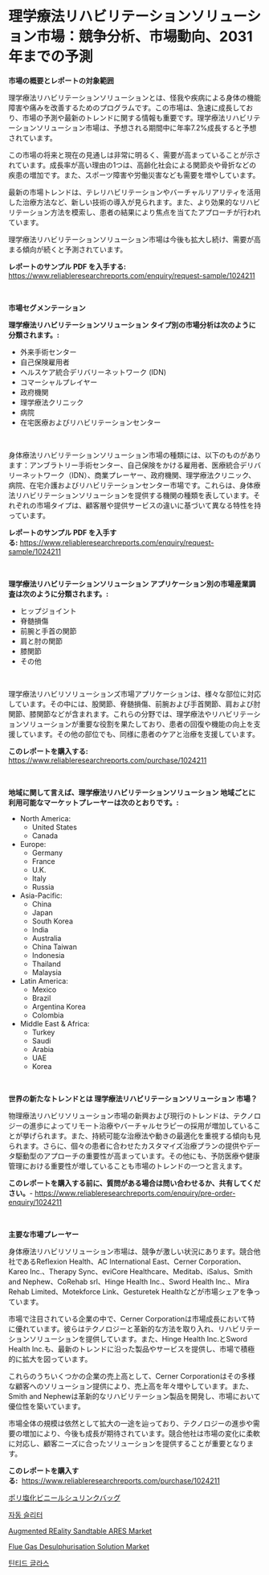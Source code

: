 <p><h1>理学療法リハビリテーションソリューション市場：競争分析、市場動向、2031年までの予測</h1></p><p><strong>市場の概要とレポートの対象範囲</strong></p>
<p><p>理学療法リハビリテーションソリューションとは、怪我や疾病による身体の機能障害や痛みを改善するためのプログラムです。この市場は、急速に成長しており、市場の予測や最新のトレンドに関する情報も重要です。理学療法リハビリテーションソリューション市場は、予想される期間中に年率7.2%成長すると予想されています。</p><p>この市場の将来と現在の見通しは非常に明るく、需要が高まっていることが示されています。成長率が高い理由の1つは、高齢化社会による関節炎や骨折などの疾患の増加です。また、スポーツ障害や労働災害なども需要を増やしています。</p><p>最新の市場トレンドは、テレリハビリテーションやバーチャルリアリティを活用した治療方法など、新しい技術の導入が見られます。また、より効果的なリハビリテーション方法を模索し、患者の結果により焦点を当てたアプローチが行われています。</p><p>理学療法リハビリテーションソリューション市場は今後も拡大し続け、需要が高まる傾向が続くと予測されています。</p></p>
<p><strong>レポートのサンプル PDF を入手する:</strong> <a href="https://www.reliableresearchreports.com/enquiry/request-sample/1024211">https://www.reliableresearchreports.com/enquiry/request-sample/1024211</a></p>
<p>&nbsp;</p>
<p><strong>市場セグメンテーション</strong></p>
<p><strong>理学療法リハビリテーションソリューション タイプ別の市場分析は次のように分類されます。:</strong></p>
<p><ul><li>外来手術センター</li><li>自己保険雇用者</li><li>ヘルスケア統合デリバリーネットワーク (IDN)</li><li>コマーシャルプレイヤー</li><li>政府機関</li><li>理学療法クリニック</li><li>病院</li><li>在宅医療およびリハビリテーションセンター</li></ul></p>
<p>&nbsp;</p>
<p><p>身体療法リハビリテーションソリューション市場の種類には、以下のものがあります：アンブラトリー手術センター、自己保険をかける雇用者、医療統合デリバリーネットワーク（IDN）、商業プレーヤー、政府機関、理学療法クリニック、病院、在宅介護およびリハビリテーションセンター市場です。これらは、身体療法リハビリテーションソリューションを提供する機関の種類を表しています。それぞれの市場タイプは、顧客層や提供サービスの違いに基づいて異なる特性を持っています。</p></p>
<p><strong>レポートのサンプル PDF を入手する:</strong>&nbsp;<a href="https://www.reliableresearchreports.com/enquiry/request-sample/1024211">https://www.reliableresearchreports.com/enquiry/request-sample/1024211</a></p>
<p>&nbsp;</p>
<p><strong> 理学療法リハビリテーションソリューション アプリケーション別の市場産業調査は次のように分類されます。:</strong></p>
<p><ul><li>ヒップジョイント</li><li>脊髄損傷</li><li>前腕と手首の関節</li><li>肩と肘の関節</li><li>膝関節</li><li>その他</li></ul></p>
<p>&nbsp;</p>
<p><p>理学療法リハビリソリューションズ市場アプリケーションは、様々な部位に対応しています。その中には、股関節、脊髄損傷、前腕および手首関節、肩および肘関節、膝関節などが含まれます。これらの分野では、理学療法やリハビリテーションソリューションが重要な役割を果たしており、患者の回復や機能の向上を支援しています。その他の部位でも、同様に患者のケアと治療を支援しています。</p></p>
<p><strong>このレポートを購入する:</strong>&nbsp; <a href="https://www.reliableresearchreports.com/purchase/1024211">https://www.reliableresearchreports.com/purchase/1024211</a></p>
<p>&nbsp;</p>
<p><strong>地域に関して言えば、理学療法リハビリテーションソリューション 地域ごとに利用可能なマーケットプレーヤーは次のとおりです。:</strong></p>
<p><ul>
    <li>
        North America:
        <ul>
            <li>United States</li>
            <li>Canada</li>
        </ul>
    </li>
    <li>
        Europe:
        <ul>
            <li>Germany</li>
            <li>France</li>
            <li>U.K.</li>
            <li>Italy</li>
            <li>Russia</li>
        </ul>
    </li>
    <li>
        Asia-Pacific:
        <ul>
            <li>China</li>
            <li>Japan</li>
            <li>South Korea</li>
            <li>India</li>
            <li>Australia</li>
            <li>China Taiwan</li>
            <li>Indonesia</li>
            <li>Thailand</li>
            <li>Malaysia</li>
        </ul>
    </li>
    <li>
        Latin America:
        <ul>
            <li>Mexico</li>
            <li>Brazil</li>
            <li>Argentina Korea</li>
            <li>Colombia</li>
        </ul>
    </li>
    <li>
        Middle East & Africa:
        <ul>
            <li>Turkey</li>
            <li>Saudi</li>
            <li>Arabia</li>
            <li>UAE</li>
            <li>Korea</li>
        </ul>
    </li>
    </ul></p>
<p>&nbsp;</p>
<p><strong>世界の新たなトレンドとは 理学療法リハビリテーションソリューション 市場？</strong></p>
<p><p>物理療法リハビリソリューション市場の新興および現行のトレンドは、テクノロジーの進歩によってリモート治療やバーチャルセラピーの採用が増加していることが挙げられます。また、持続可能な治療法や動きの最適化を重視する傾向も見られます。さらに、個々の患者に合わせたカスタマイズ治療プランの提供やデータ駆動型のアプローチの重要性が高まっています。その他にも、予防医療や健康管理における重要性が増していることも市場のトレンドの一つと言えます。</p></p>
<p><strong>このレポートを購入する前に、質問がある場合は問い合わせるか、共有してください。</strong>- <a href="https://www.reliableresearchreports.com/enquiry/pre-order-enquiry/1024211">https://www.reliableresearchreports.com/enquiry/pre-order-enquiry/1024211</a></p>
<p>&nbsp;</p>
<p><strong>主要な市場プレーヤー</strong></p>
<p><p>身体療法リハビリソリューション市場は、競争が激しい状況にあります。競合他社であるReflexion Health、AC International East、Cerner Corporation、Kareo Inc.、Therapy Sync、eviCore Healthcare、Meditab、iSalus、Smith and Nephew、CoRehab srl、Hinge Health Inc.、Sword Health Inc.、Mira Rehab Limited、Motekforce Link、Gesturetek Healthなどが市場シェアを争っています。</p><p>市場で注目されている企業の中で、Cerner Corporationは市場成長において特に優れています。彼らはテクノロジーと革新的な方法を取り入れ、リハビリテーションソリューションを提供しています。また、Hinge Health Inc.とSword Health Inc.も、最新のトレンドに沿った製品やサービスを提供し、市場で積極的に拡大を図っています。</p><p>これらのうちいくつかの企業の売上高として、Cerner Corporationはその多様な顧客へのソリューション提供により、売上高を年々増やしています。また、Smith and Nephewは革新的なリハビリテーション製品を開発し、市場において優位性を築いています。</p><p>市場全体の規模は依然として拡大の一途を辿っており、テクノロジーの進歩や需要の増加により、今後も成長が期待されています。競合他社は市場の変化に柔軟に対応し、顧客ニーズに合ったソリューションを提供することが重要となります。</p></p>
<p><strong>このレポートを購入する:</strong>&nbsp;&nbsp;<a href="https://www.reliableresearchreports.com/purchase/1024211">https://www.reliableresearchreports.com/purchase/1024211</a></p>
<p><p><a href="https://github.com/sghwr779811674/Market-Research-Report-List-1/blob/main/46487671412.md">ポリ塩化ビニールシュリンクバッグ</a></p><p><a href="https://medium.com/@royerdmtyan906778/%EC%9E%90%EB%8F%99-%EC%8A%AC%EB%A6%AC%ED%84%B0-%EC%8B%9C%EC%9E%A5-%EC%9D%B8%EC%82%AC%EC%9D%B4%ED%8A%B8-%EC%8B%9C%EC%9E%A5-%EB%8F%99%ED%96%A5-%EC%84%B1%EC%9E%A5-2024%EB%85%84%EB%B6%80%ED%84%B0-2031%EB%85%84%EA%B9%8C%EC%A7%80-%EC%98%88%EC%B8%A1-f4b4847c7641">자동 슬리터</a></p><p><a href="https://bubble-tree-ea4.notion.site/Augmented-REality-Sandtable-ARES-Market-Offers-Provide-Insightful-Data-for-the-Time-Period-from-2024-431174a212a047cd9431f321766a9984">Augmented REality Sandtable ARES Market</a></p><p><a href="https://issuu.com/reportprime-2/docs/flue-gas-desulphurisation-solution-market-size-203">Flue Gas Desulphurisation Solution Market</a></p><p><a href="https://medium.com/@ethanmorar2011/%EC%83%89-%EC%9C%A0%EB%A6%AC-%EC%8B%9C%EC%9E%A5-%EA%B7%9C%EB%AA%A8-%EC%8B%9C%EC%9E%A5-%EC%A0%84%EB%A7%9D-%EB%B0%8F-%EC%8B%9C%EC%9E%A5-%EC%98%88%EC%B8%A1-2024%EB%85%84%EB%B6%80%ED%84%B0-2031%EB%85%84%EA%B9%8C%EC%A7%80-80a6f9db1c3b">틴티드 글라스</a></p></p>